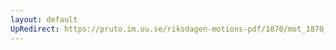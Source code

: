 ```yaml
---
layout: default
UpRedirect: https://pruto.im.uu.se/riksdagen-motions-pdf/1870/mot_1870__ak__232.pdf
---
```

